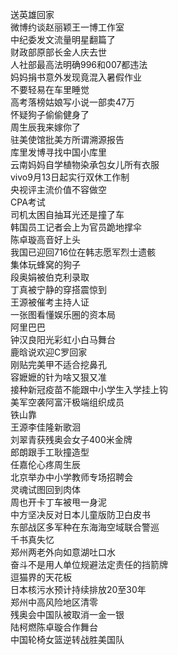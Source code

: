 送英雄回家  
微博约谈赵丽颖王一博工作室  
中纪委发文流量明星翻篇了  
财政部原部长金人庆去世  
人社部最高法明确996和007都违法  
妈妈捐书意外发现竟混入暑假作业  
不要轻易在车里睡觉  
高考落榜姑娘写小说一部卖47万  
怀疑狗子偷偷健身了  
周生辰我来嫁你了  
驻美使馆批美方所谓溯源报告  
库里发博寻找中国小库里  
云南妈妈自学植物染承包女儿所有衣服  
vivo9月13日起实行双休工作制  
央视评主流价值不容做空  
CPA考试  
司机太困自抽耳光还是撞了车  
韩国员工记者会上为官员跪地撑伞  
陈卓璇高音好上头  
我国已迎回716位在韩志愿军烈士遗骸  
集体玩蜂窝的狗子  
段奥娟被伯克利录取  
丁真被宁静的穿搭震惊到  
王源被催考主持人证  
一张图看懂娱乐圈的资本局  
阿里巴巴  
钟汉良阳光彩虹小白马舞台  
鹿晗说欢迎C罗回家  
刚贴完美甲不适合挖鼻孔  
容嬷嬷的针为啥又狠又准  
接种新冠疫苗不能跟中小学生入学挂上钩  
美军空袭阿富汗极端组织成员  
铁山靠  
王源李佳隆新歌洄  
刘翠青获残奥会女子400米金牌  
郎朗跟手工耿撞造型  
任嘉伦心疼周生辰  
北京举办中小学教师专场招聘会  
灵魂试图回到肉体  
周也开卡丁车被甩一身泥  
中方坚决反对日本儿童版防卫白皮书  
东部战区多军种在东海海空域联合警巡  
千书真失忆  
郑州两老外向如意湖吐口水  
奋斗不是用人单位规避法定责任的挡箭牌  
逗猫界的天花板  
日本核污水预计持续排放20至30年  
郑州中高风险地区清零  
残奥会中国队被取消一金一银  
陆柯燃陈卓璇合作舞台  
中国轮椅女篮逆转战胜美国队  
